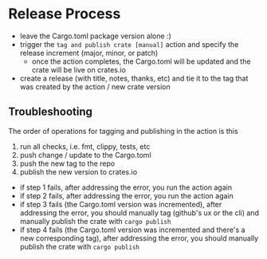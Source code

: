 # Release Process

- leave the Cargo.toml package version alone :)
- trigger the `tag and publish crate [manual]` action and specify the release increment (major, minor, or patch)
  - once the action completes, the Cargo.toml will be updated and the crate will be live on crates.io
- create a release (with title, notes, thanks, etc) and tie it to the tag that was created by the action / new crate version

## Troubleshooting

The order of operations for tagging and publishing in the action is this

1. run all checks, i.e. fmt, clippy, tests, etc
1. push change / update to the Cargo.toml
1. push the new tag to the repo
1. publish the new version to crates.io

- if step 1 fails, after addressing the error, you run the action again
- if step 2 fails, after addressing the error, you run the action again
- if step 3 fails (the Cargo.toml version was incremented), after addressing the error, you should manually tag (github's ux or the cli) and manually publish the crate with `cargo publish`
- if step 4 fails (the Cargo.toml version was incremented and there's a new corresponding tag), after addressing the error, you should manually publish the crate  with `cargo publish`
